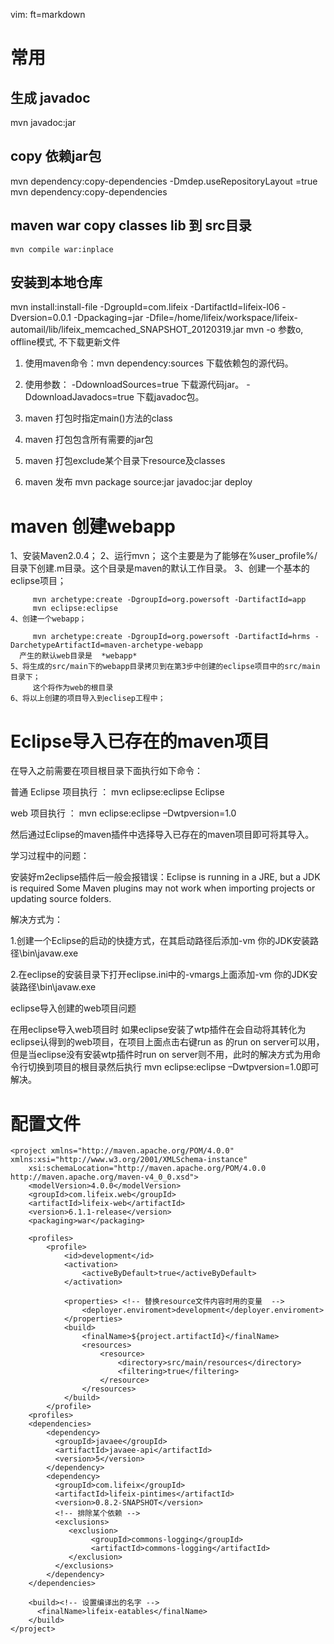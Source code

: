   vim: ft=markdown

# 常用
## 生成 javadoc
mvn javadoc:jar

## copy 依赖jar包
mvn dependency:copy-dependencies  -Dmdep.useRepositoryLayout =true 
mvn dependency:copy-dependencies  

## maven war copy classes lib 到 src目录

    mvn compile war:inplace

## 安装到本地仓库
mvn install:install-file -DgroupId=com.lifeix -DartifactId=lifeix-l06 -Dversion=0.0.1  -Dpackaging=jar -Dfile=/home/lifeix/workspace/lifeix-automail/lib/lifeix_memcached_SNAPSHOT_20120319.jar
mvn -o   参数o, offline模式, 不下载更新文件

1. 使用maven命令：mvn dependency:sources 下载依赖包的源代码。

2. 使用参数： -DdownloadSources=true 下载源代码jar。 -DdownloadJavadocs=true 下载javadoc包。

3. maven 打包时指定main()方法的class
4. maven 打包包含所有需要的jar包
5. maven 打包exclude某个目录下resource及classes
6. maven 发布 mvn package source:jar javadoc:jar deploy

# maven 创建webapp

1、安装Maven2.0.4；
    2、运行mvn；
         这个主要是为了能够在%user_profile%/目录下创建.m目录。这个目录是maven的默认工作目录。
    3、创建一个基本的eclipse项目；

         mvn archetype:create -DgroupId=org.powersoft -DartifactId=app
         mvn eclipse:eclipse
    4、创建一个webapp；

         mvn archetype:create -DgroupId=org.powersoft -DartifactId=hrms -DarchetypeArtifactId=maven-archetype-webapp
      产生的默认web目录是  *webapp*
    5、将生成的src/main下的webapp目录拷贝到在第3步中创建的eclipse项目中的src/main目录下；
         这个将作为web的根目录
    6、将以上创建的项目导入到eclisep工程中；





# Eclipse导入已存在的maven项目

在导入之前需要在项目根目录下面执行如下命令：

普通 Eclipse 项目执行 ： mvn eclipse:eclipse Eclipse

web 项目执行 ： mvn eclipse:eclipse –Dwtpversion=1.0

然后通过Eclipse的maven插件中选择导入已存在的maven项目即可将其导入。

学习过程中的问题：

安装好m2eclipse插件后一般会报错误：Eclipse is running in a JRE, but a JDK is required Some Maven plugins may not work when importing projects or updating source folders.

解决方式为：

1.创建一个Eclipse的启动的快捷方式，在其启动路径后添加-vm 你的JDK安装路径\bin\javaw.exe

2.在eclipse的安装目录下打开eclipse.ini中的-vmargs上面添加-vm 你的JDK安装路径\bin\javaw.exe

eclipse导入创建的web项目问题

在用eclipse导入web项目时 如果eclipse安装了wtp插件在会自动将其转化为eclipse认得到的web项目，在项目上面点击右键run as 的run on server可以用，但是当eclipse没有安装wtp插件时run on server则不用，此时的解决方式为用命令行切换到项目的根目录然后执行 mvn eclipse:eclipse –Dwtpversion=1.0即可解决。







# 配置文件


    <project xmlns="http://maven.apache.org/POM/4.0.0" xmlns:xsi="http://www.w3.org/2001/XMLSchema-instance"
        xsi:schemaLocation="http://maven.apache.org/POM/4.0.0 http://maven.apache.org/maven-v4_0_0.xsd">
        <modelVersion>4.0.0</modelVersion>
        <groupId>com.lifeix.web</groupId>
        <artifactId>lifeix-web</artifactId>
        <version>6.1.1-release</version>
        <packaging>war</packaging>

        <profiles>
            <profile>
                <id>development</id>
                <activation>
                    <activeByDefault>true</activeByDefault>
                </activation>

                <properties> <!-- 替换resource文件内容时用的变量  -->
                    <deployer.enviroment>development</deployer.enviroment>
                </properties>
                <build>
                    <finalName>${project.artifactId}</finalName>
                    <resources>
                        <resource>
                            <directory>src/main/resources</directory>
                            <filtering>true</filtering>
                        </resource>
                    </resources>
                </build>
            </profile>
        <profiles>
        <dependencies>
            <dependency>
              <groupId>javaee</groupId>
              <artifactId>javaee-api</artifactId>
              <version>5</version>
            </dependency>
            <dependency>
              <groupId>com.lifeix</groupId>
              <artifactId>lifeix-pintimes</artifactId>
              <version>0.8.2-SNAPSHOT</version>
              <!-- 排除某个依赖 -->
              <exclusions>  
                 <exclusion>      
                      <groupId>commons-logging</groupId>          
                      <artifactId>commons-logging</artifactId>  
                 </exclusion>  
              </exclusions>  
            </dependency>
        </dependencies>

        <build><!-- 设置编译出的名字 -->
          <finalName>lifeix-eatables</finalName>
        </build>
    </project>
